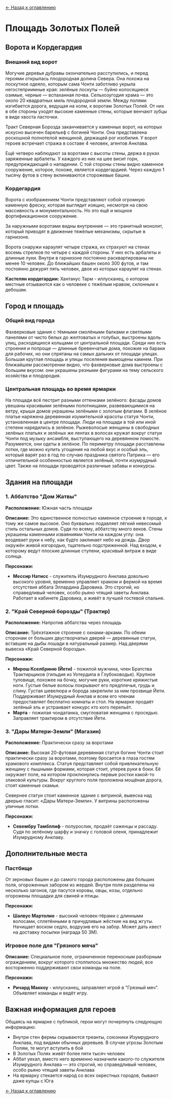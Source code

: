 [← Назад к оглавлению](README.md)

# Площадь Золотых Полей

## Ворота и Кордегардия

### Внешний вид ворот
Могучие деревья дубравы окончательно расступились, и перед героями открылась плодородная долина Севера. Она похожа на лоскутное одеяло, которым сама Чонти заботливо укрыла негостеприимные края: зелёные лоскуты — буйно колосящиеся озимые, черные — вспаханная почва. Сельхозугодия храма — это около 20 квадратных миль плодородной земли. Между полями изгибается дорога, ведущая на холм, к воротам Золотых Полей. От них в обе стороны уходят высокие каменные стены, которые венчают зубцы в виде хвоста ласточки.

Тракт Северная Борозда заканчивается у каменных ворот, на которых искусно высечен барельеф с богиней Чонти. Она представлена роскошной полнотелой женщиной, держащей рог изобилия. У ворот героев встречает стража в составе 4 человек, агентов Анклава.

Ещё четверо наблюдают за воротами с высоты стены, держа в руках заряженные арбалеты. У каждого из них на шее висит горн, предупреждающий о нападении. С той стороны стены видно каменное сооружение, которое, похоже, является кордегардией. Через каждую 1 тысячу футов в стену вклиниваются сторожевые башни.

### Кордегардия
Ворота с изображением Чонти представляют собой огромную каменную фреску, которая выглядит изящно, несмотря на свою массивность и монументальность. Но это ещё и мощное фортификационное сооружение.

За наружными воротами видны внутренние — это гранитный монолит, который приводят в движение тяжёлые механизмы, скрытые в гарнизоне.

Ворота снаружи караулят четыре стража, их страхуют на стенах восемь стрелков по четыре с каждой стороны. У них есть арбалеты и длинные луки. Внутри в гарнизоне постоянно расквартированы не менее 10 человек. До ближайших башен около 300 футов, и там постоянно дежурят пять человек, двое из которых караулят на стенах.

**Кастелян кордегардии:** Хантанус Тарм - иллусканец, о котором местные отзываются как о человеке с тяжёлым нравом, склонным к дебошам.

## Город и площадь

### Общий вид города
Фахверковые здания с тёмными смолёными балками и светлыми панелями от чисто белых до желтоватых и голубых, выстроены вдоль улиц, расходящихся кольцами от центральной площади. Среди них есть строения и попроще — длинные бревенчатые дома, похожие на бараки для рабочих, но они спрятаны на самых дальних от площади улицах. Большая круглая площадь и улицы поселения вымощены камнем. При ближайшем рассмотрении видно, что фахверковые дома выстроены с большим вкусом: они украшены резными фигурами на тему сельского хозяйства и плодородия.

### Центральная площадь во время ярмарки
На площади всё пестрит разными оттенками зелёного: фасады домов увешаны красивыми зелёными полотнищами, развевающимися на ветру, крыши домов украшены зелёными с золотым флагами. В зелёное платье наряжена деревянная изумительной красоты статуя Чонти, установленная в центре площади. Люди на площади в той или иной степени нарядились в зелёное. Рыжеволосые женщины в свободных зелёных платьях и зелёных же лентах в волосах кружат вокруг статуи Чонти под музыку ансамбля, выступающего на деревянном помосте. Разумеется, они одеты в зелёное. По периметру площади расставлены лотки, где можно купить угощения на любой вкус и особый эль, который варят раз в год по случаю праздника святого Патрика — его отличительной особенностью является зелёный, почти изумрудный цвет. Также на площади проводятся различные забавы и конкурсы.

## Здания на площади

### 1. Аббатство "Дом Жатвы"
**Расположение:** Южная часть площади

**Описание:** Это единственное полностью каменное строение в городе, к тому же самое высокое. Оно буквально подавляет лёгкий невесомый стиль остальных домов. Судя по всему, аббатству много веков. Стены украшены каменными изваяниями Чонти на каждом углу: она воздевает руки к небу, как будто заклинает небо на дождь. Двор окружён живой изгородью, тщательно подстриженной. Над входом, к которому ведут плоские длинные ступени, красивый витраж в виде солнца.

**Персонажи:**
- **Мессир Натисс** - служитель Изумрудного Анклава довольно высокого уровня, временно управляет храмом и фермой на время отсутствия аббата Эллардина Даровика. Это строгий, но справедливый человек, особо рьяно чтящий заветы Анклава. Работает в кабинете Даровика, а живёт в лучшей гостевой спальне.

### 2. "Край Северной борозды" (Трактир)
**Расположение:** Напротив аббатства через площадь

**Описание:** Трёхэтажное строение с окнами-арками. По обеим сторонам от больших двустворчатых дверей — деревянные статуи, вставшие на дыбы лошади в натуральный размер. Над дверями вывеска «Край Северной борозды».

**Персонажи:**
- **Мирош Кселбриню (Йети)** - пожилой мужчина, член Братства Трактирщиков (гильдия из Уотердипа в Глубоководье). Крупное туловище, похожее на бочку, могучие руки, короткие кряжистые ноги. Густые белые волосы покрывают его предплечья, грудь и спину. Густая шевелюра и борода закрепили за ним прозвище Йети. Поддерживает Изумрудный Анклав и всем его членам предоставляет бесплатно комнаты и стол. На ярмарке продаёт зелёный эль и устраивает конкурс кто кого перепьёт.
- **Марта** - пожилая чондатанка, смугловатая женщина с проседью. Заправляет трактиром в отсутствие Йети.

### 3. "Дары Матери-Земли" (Магазин)
**Расположение:** Практически сразу за воротами

**Описание:** Высокая 20-футовая деревянная статуя богине Чонти стоит практически сразу за воротами, поэтому бросается в глаза гостям храмового комплекса. Статуя представляет собой привлекательную женщину с пышными формами, которая стоит, уперев руки в боки. Её окружает поле, на котором проклюнулись первые ростки какой-то злаковой культуры. Вокруг круглого поля проложена мощёная дорога, стоят каменные скамьи.

Севернее статуи стоит каменное здание с витриной, вывеска над дверью гласит: «Дары Матери-Земли». У витрины расположены уличные лотки.

**Персонажи:**
- **Севембру Тамбллиф** - полурослик, продаёт саженцы и рассаду. Судя по зелёному шарфу и значку с головой оленя, принадлежит Изумрудному Анклаву.

## Дополнительные места

### Пастбище
От зерновых башен и до самого города расположены два больших поля, огороженных забором из жердей. Внутри поля разделены на несколько загонов, где пасутся коровы, овцы, козы, отдельно огорожены площадки для свиней и птицы.

**Персонажи:**
- **Шалвус Мартолио** - высокий человек-тёрами с длинными волосами, сплетёнными в причудливые жёсткие на вид жгуты. Начищает воском седло, водрузив его на забор. Может дать квест на доставку посылки (награда 50 ЗМ).

### Игровое поле для "Грязного мяча"
**Описание:** Специальное поле, ограниченное переносным разборным ограждением, вокруг которого столпилось множество людей, все восторженно поддерживают свои команды на поле.

**Персонажи:**
- **Ричард Маккоу** - иллусканец, заправляет игрой в "Грязный мяч". Объявляет команды и ведёт игру.

## Важная информация для героев

Общаясь на ярмарке с публикой, герои могут почерпнуть следующую информацию:

- Внутри стен фермы скрываются треанты, союзники Изумрудного Анклава, под видами обычных деревьев. В случае угрозы Золотым Полям, те могут вступить в бой
- В Золотых Полях живёт более пяти тысяч человек
- Аббат уехал, вместо него временно назначили какого-то служителя Изумрудного Анклава — это строгий, но справедливый человек, особо рьяно чтящий заветы Анклава
- На ярмарку стекается народ со всех окрестных городов, бывают даже купцы с Юга

[← Назад к оглавлению](README.md)